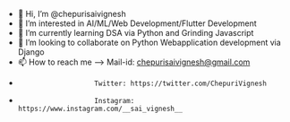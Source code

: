 - 👋 Hi, I’m @chepurisaivignesh
- 👀 I’m interested in AI/ML/Web Development/Flutter Development
- 🌱 I’m currently learning DSA via Python and Grinding Javascript
- 💞️ I’m looking to collaborate on Python Webapplication development via Django  
- 📫 How to reach me --> Mail-id: chepurisaivignesh@gmail.com
-                        Twitter: https://twitter.com/ChepuriVignesh
-                        Instagram: https://www.instagram.com/__sai_vignesh__



